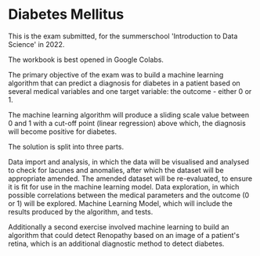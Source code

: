 # Diabetes Mellitus 

This is the exam submitted, for the summerschool 'Introduction to Data Science' in 2022.

The workbook is best opened in Google Colabs.

The primary objective of the exam was to build a machine learning algorithm that can predict a diagnosis for diabetes in a patient based on several medical variables and one target variable: the outcome - either 0 or 1.

The machine learning algorithm will produce a sliding scale value between 0 and 1 with a cut-off point (linear regression) above which, the diagnosis will become positive for diabetes.

The solution is split into three parts.

Data import and analysis, in which the data will be visualised and analysed to check for lacunes and anomalies, after which the dataset will be appropriate amended. The amended dataset will be re-evaluated, to ensure it is fit for use in the machine learning model.
Data exploration, in which possible correlations between the medical parameters and the outcome (0 or 1) will be explored.
Machine Learning Model, which will include the results produced by the algorithm, and tests.

Additionally a second exercise involved machine learning to build an algorithm that could detect Renopathy based on an image of a patient's retina, which is an additional diagnostic method to detect diabetes.
